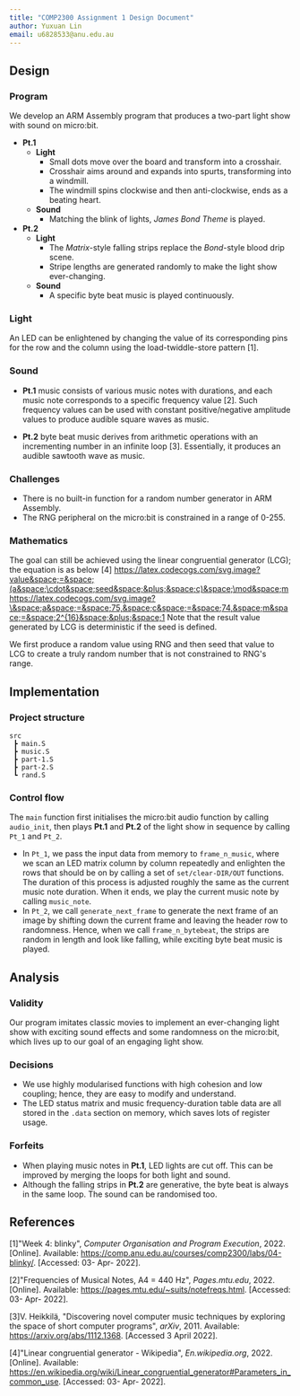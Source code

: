 ```yaml
---
title: "COMP2300 Assignment 1 Design Document"
author: Yuxuan Lin
email: u6828533@anu.edu.au
---
```


## Design

### Program

We develop an ARM Assembly program that produces a two-part light show with sound on micro:bit.

- **Pt.1**
  - **Light**
    - Small dots move over the board and transform into a crosshair.
    - Crosshair aims around and expands into spurts, transforming into a windmill.
    - The windmill spins clockwise and then anti-clockwise, ends as a beating heart.
  - **Sound**  
    - Matching the blink of lights, *James Bond Theme* is played.
- **Pt.2**
  - **Light**
    - The *Matrix*-style falling strips replace the *Bond*-style blood drip scene. 
    - Stripe lengths are generated randomly to make the light show ever-changing.
  - **Sound** 
    - A specific byte beat music is played continuously.

### Light

An LED can be enlightened by changing the value of its corresponding pins for the row and the column using the load-twiddle-store pattern [1].

### Sound

- **Pt.1** music consists of various music notes with durations, and each music note corresponds to a specific frequency value [2]. Such frequency values can be used with constant positive/negative amplitude values to produce audible square waves as music.

- **Pt.2** byte beat music derives from arithmetic operations with an incrementing number in an infinite loop [3]. Essentially, it produces an audible sawtooth wave as music. 

### Challenges

- There is no built-in function for a random number generator in ARM Assembly.
- The RNG peripheral on the micro:bit is constrained in a range of 0-255.

### Mathematics

The goal can still be achieved using the linear congruential generator (LCG); the equation is as below [4]
https://latex.codecogs.com/svg.image?value&space;=&space;(a&space;\cdot&space;seed&space;&plus;&space;c)&space;\mod&space;m
https://latex.codecogs.com/svg.image?\&space;a&space;=&space;75,&space;c&space;=&space;74,&space;m&space;=&space;2^{16}&space;&plus;&space;1
Note that the result value generated by LCG is deterministic if the seed is defined. 

We first produce a random value using RNG and then seed that value to LCG to create a truly random number that is not constrained to RNG's range.

## Implementation

### Project structure

```
src
 ┣ main.S      
 ┣ music.S     
 ┣ part-1.S     
 ┣ part-2.S    
 ┗ rand.S      
```

### Control flow

The `main` function first initialises the micro:bit audio function by calling `audio_init`, then plays **Pt.1** and **Pt.2** of the light show in sequence by calling `Pt_1` and `Pt_2`. 

- In `Pt_1`, we pass the input data from memory to `frame_n_music`, where we scan an LED matrix column by column repeatedly and enlighten the rows that should be on by calling a set of `set/clear-DIR/OUT` functions. The duration of this process is adjusted roughly the same as the current music note duration. When it ends, we play the current music note by calling `music_note`.
- In `Pt_2`, we call `generate_next_frame` to generate the next frame of an image by shifting down the current frame and leaving the header row to randomness. Hence, when we call `frame_n_bytebeat`, the strips are random in length and look like falling, while exciting byte beat music is played.

## Analysis

### Validity

Our program imitates classic movies to implement an ever-changing light show with exciting sound effects and some randomness on the micro:bit, which lives up to our goal of an engaging light show.

### Decisions

- We use highly modularised functions with high cohesion and low coupling; hence, they are easy to modify and understand.
- The LED status matrix and music frequency-duration table data are all stored in the `.data` section on memory, which saves lots of register usage.

### Forfeits

- When playing music notes in **Pt.1**, LED lights are cut off. This can be improved by merging the loops for both light and sound.
- Although the falling strips in **Pt.2** are generative, the byte beat is always in the same loop. The sound can be randomised too.

## References

[1]"Week 4: blinky", *Computer Organisation and Program Execution*, 2022. [Online]. Available: https://comp.anu.edu.au/courses/comp2300/labs/04-blinky/. [Accessed: 03- Apr- 2022].

[2]"Frequencies of Musical Notes, A4 = 440 Hz", *Pages.mtu.edu*, 2022. [Online]. Available: https://pages.mtu.edu/~suits/notefreqs.html. [Accessed: 03- Apr- 2022].

[3]V. Heikkilä, "Discovering novel computer music techniques by exploring the space of short computer programs", *arXiv*, 2011. Available: https://arxiv.org/abs/1112.1368. [Accessed 3 April 2022].

[4]"Linear congruential generator - Wikipedia", *En.wikipedia.org*, 2022. [Online]. Available: https://en.wikipedia.org/wiki/Linear_congruential_generator#Parameters_in_common_use. [Accessed: 03- Apr- 2022].
